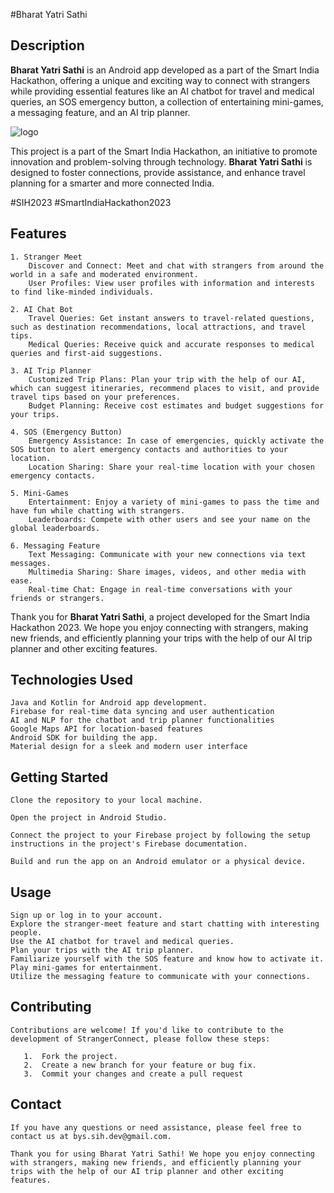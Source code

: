 #Bharat Yatri Sathi

## Description

**Bharat Yatri Sathi** is an Android app developed as a part of the Smart India Hackathon, offering a unique and exciting way to connect with strangers while providing essential features like an AI chatbot for travel and medical queries, an SOS emergency button, a collection of entertaining mini-games, a messaging feature, and an AI trip planner.

![logo](https://github.com/AnshGaur-dev/BYSGitProject/assets/94800583/1932028f-4f70-494f-a5b3-3013d06d03e8)

This project is a part of the Smart India Hackathon, an initiative to promote innovation and problem-solving through technology. **Bharat Yatri Sathi** is designed to foster connections, provide assistance, and enhance travel planning for a smarter and more connected India.

#SIH2023 #SmartIndiaHackathon2023

## Features

    1. Stranger Meet
        Discover and Connect: Meet and chat with strangers from around the world in a safe and moderated environment.
        User Profiles: View user profiles with information and interests to find like-minded individuals.
    
    2. AI Chat Bot
        Travel Queries: Get instant answers to travel-related questions, such as destination recommendations, local attractions, and travel tips.
        Medical Queries: Receive quick and accurate responses to medical queries and first-aid suggestions.
       
    3. AI Trip Planner
        Customized Trip Plans: Plan your trip with the help of our AI, which can suggest itineraries, recommend places to visit, and provide travel tips based on your preferences.
        Budget Planning: Receive cost estimates and budget suggestions for your trips.
    
    4. SOS (Emergency Button)
        Emergency Assistance: In case of emergencies, quickly activate the SOS button to alert emergency contacts and authorities to your location.
        Location Sharing: Share your real-time location with your chosen emergency contacts.
       
    5. Mini-Games
        Entertainment: Enjoy a variety of mini-games to pass the time and have fun while chatting with strangers.
        Leaderboards: Compete with other users and see your name on the global leaderboards.
       
    6. Messaging Feature
        Text Messaging: Communicate with your new connections via text messages.
        Multimedia Sharing: Share images, videos, and other media with ease.
        Real-time Chat: Engage in real-time conversations with your friends or strangers.

Thank you for **Bharat Yatri Sathi**, a project developed for the Smart India Hackathon 2023. We hope you enjoy connecting with strangers, making new friends, and efficiently planning your trips with the help of our AI trip planner and other exciting features.

   
## Technologies Used

    Java and Kotlin for Android app development. 
    Firebase for real-time data syncing and user authentication
    AI and NLP for the chatbot and trip planner functionalities
    Google Maps API for location-based features
    Android SDK for building the app.
    Material design for a sleek and modern user interface


## Getting Started

    Clone the repository to your local machine.
    
    Open the project in Android Studio.
    
    Connect the project to your Firebase project by following the setup instructions in the project's Firebase documentation.
    
    Build and run the app on an Android emulator or a physical device.


## Usage

    Sign up or log in to your account.
    Explore the stranger-meet feature and start chatting with interesting people.
    Use the AI chatbot for travel and medical queries.
    Plan your trips with the AI trip planner.
    Familiarize yourself with the SOS feature and know how to activate it.
    Play mini-games for entertainment.
    Utilize the messaging feature to communicate with your connections.


## Contributing

    Contributions are welcome! If you'd like to contribute to the development of StrangerConnect, please follow these steps:
        
       1.  Fork the project.
       2.  Create a new branch for your feature or bug fix.
       3.  Commit your changes and create a pull request

## Contact
    
    
    If you have any questions or need assistance, please feel free to contact us at bys.sih.dev@gmail.com.
    
    Thank you for using Bharat Yatri Sathi! We hope you enjoy connecting with strangers, making new friends, and efficiently planning your trips with the help of our AI trip planner and other exciting features.

      




